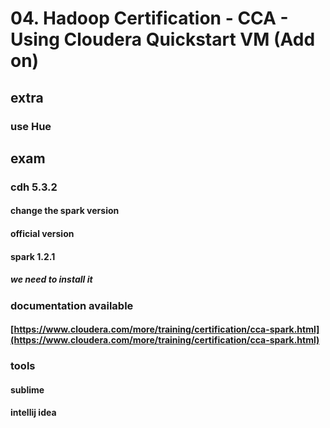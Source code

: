# 04. Hadoop Certification - CCA - Using Cloudera Quickstart VM (Add on)

## extra

### use Hue

## exam

### cdh 5.3.2

#### change the spark version

#### official version

#### spark 1.2.1

##### we need to install it

### documentation available

#### [https://www.cloudera.com/more/training/certification/cca-spark.html](https://www.cloudera.com/more/training/certification/cca-spark.html)

### tools

#### sublime

#### intellij idea
